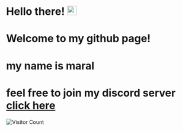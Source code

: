 # Hello there! <img src="https://media.giphy.com/media/hvRJCLFzcasrR4ia7z/giphy.gif" width="25px">
# Welcome to my github page!
# my name is maral 
# feel free to join my discord server [click here](https://discord.gg/6RMNvYV27P)
![Visitor Count](https://profile-counter.glitch.me/MrLWasHere/count.svg)
